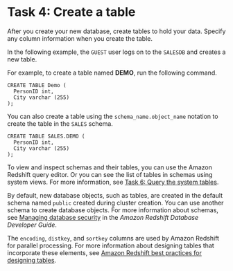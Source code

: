 # Task 4: Create a table<a name="t_creating_table"></a>

After you create your new database, create tables to hold your data\. Specify any column information when you create the table\.

In the following example, the `GUEST` user logs on to the `SALESDB` and creates a new table\.

For example, to create a table named **DEMO**, run the following command\.

```
CREATE TABLE Demo (
  PersonID int,
  City varchar (255)
);
```

You can also create a table using the `schema_name.object_name` notation to create the table in the `SALES` schema\.

```
CREATE TABLE SALES.DEMO (
  PersonID int,
  City varchar (255)
);
```

To view and inspect schemas and their tables, you can use the Amazon Redshift query editor\. Or you can see the list of tables in schemas using system views\. For more information, see [Task 6: Query the system tables](t_querying_redshift_system_tables.md)\.

By default, new database objects, such as tables, are created in the default schema named `public` created during cluster creation\. You can use another schema to create database objects\. For more information about schemas, see [Managing database security](https://docs.aws.amazon.com/redshift/latest/dg/r_Database_objects.html) in the *Amazon Redshift Database Developer Guide*\.

The `encoding`, `distkey`, and `sortkey` columns are used by Amazon Redshift for parallel processing\. For more information about designing tables that incorporate these elements, see [Amazon Redshift best practices for designing tables](https://docs.aws.amazon.com/redshift/latest/dg/c_designing-tables-best-practices.html)\.